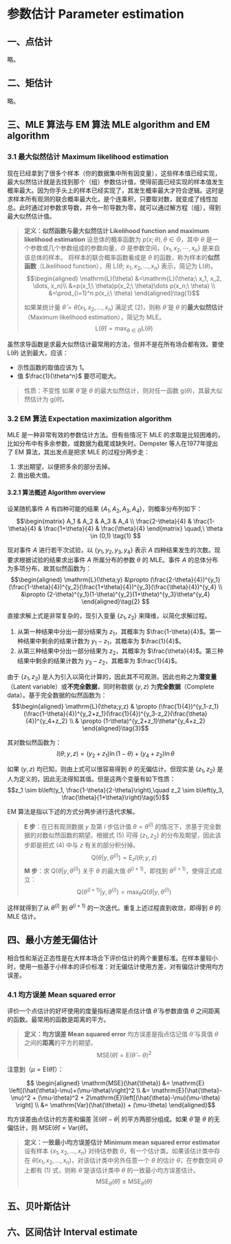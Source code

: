 # 参数估计 Parameter estimation

## 一、点估计

略。

## 二、矩估计

略。

## 三、MLE 算法与 EM 算法 MLE algorithm and EM algorithm

### 3.1 最大似然估计 Maximum likelihood estimation

现在已经拿到了很多个样本（你的数据集中所有因变量），这些样本值已经实现，最大似然估计就是去找到那个（组）参数估计值，使得前面已经实现的样本值发生概率最大。因为你手头上的样本已经实现了，其发生概率最大才符合逻辑。这时是求样本所有观测的联合概率最大化，是个连乘积，只要取对数，就变成了线性加总。此时通过对参数求导数，并令一阶导数为零，就可以通过解方程（组），得到最大似然估计值。

> **定义：似然函数与最大似然估计 Likelihood function and maximum likelihood estimation**
> 设总体的概率函数为 $p(x; \theta), \theta \in \Theta$，其中 $\theta$ 是一个参数或几个参数组成的参数向量，$\Theta$ 是参数空间，$\{x_1, x_2, \cdots, x_n\}$ 是来自该总体的样本。
> 将样本的联合概率函数看成是 $\theta$ 的函数，称为样本的**似然函数**（Likelihood function），用 $\mathrm{L}(\theta;\ x_1, x_2, \dots, x_n)$ 表示，简记为 $\mathrm{L}(\theta)$。
> $$\begin{aligned}
> \mathrm{L}(\theta)
> &=\mathrm{L}(\theta;\ x_1, x_2, \dots, x_n)\\
> &=p(x_1;\ \theta)p(x_2;\ \theta)\dots p(x_n;\ \theta) \\
> &=\prod_{i=1}^n p(x_i;\ \theta)
> \end{aligned}\tag{1}$$
>
> 如果某统计量 $\hat{\theta}=\hat{\theta}(x_1, x_2, \dots, x_n)$ 满足式 $(2)$，则称 $\hat{\theta}$ 是 $\theta$ 的**最大似然估计**（Maximum likelihood estimation），简记为 $\mathrm{MLE}$。
> $$\mathrm{L}(\hat{\theta})=\max_{\theta \in \Theta}\mathrm{L}(\theta)$$

虽然求导函数是求最大似然估计最常用的方法，但并不是在所有场合都有效。要使 $\mathrm{L}(\theta)$ 达到最大，应该：

- 示性函数的取值应该为 $1$。
- 值 $\frac{1}{\theta^n}$ 要尽可能大。

> 性质：不变性
> 如果 $\hat{\theta}$ 是 $\theta$ 的最大似然估计，则对任一函数 $\mathrm{g}(\theta)$，其最大似然估计为 $\mathrm{g}(\hat{\theta})$。

### 3.2 EM 算法 Expectation maximization algorithm

MLE 是一种非常有效的参数估计方法。但有些情况下 MLE 的求取是比较困难的，比如分布中有多余参数，或数据为截尾或缺失时。Dempster 等人在1977年提出了 EM 算法，其出发点是把求 MLE 的过程分两步走：

1. 求出期望，以便把多余的部分去掉。
2. 救出极大值。

#### 3.2.1 算法概述 Algorithm overview

设某随机事件 $A$ 有四种可能的结果 $\{A_1, A_2, A_3, A_4\}$，则概率分布列如下：
$$\begin{matrix}
    A_1                & A_2                & A_3                & A_4 \\
    \frac{2-\theta}{4} & \frac{1-\theta}{4} & \frac{1+\theta}{4} & \frac{\theta}{4}
\end{matrix} \quad,\ \theta \in (0,1)
\tag{1}
$$

现对事件 $A$ 进行若干次试验，以 $\{y_1, y_2, y_3, y_4\}$ 表示 $A$ 四种结果发生的次数。现要求根据试验的结果求出事件 $A$ 所属分布的参数 $\theta$ 的 MLE。事件 $A$ 的总体分布为多项分布，故其似然函数为：
$$\begin{aligned}
    \mathrm{L}(\theta;y) &\propto (\frac{2-\theta}{4})^{y_1}(\frac{1-\theta}{4})^{y_2}(\frac{1+\theta}{4})^{y_3}(\frac{\theta}{4})^{y_4} \\
                         &\propto (2-\theta)^{y_1}(1-\theta)^{y_2}(1+\theta)^{y_3}\theta^{y_4}
\end{aligned}\tag{2}
$$

直接求解上式是非常复杂的，现引入变量 $\{z_1, z_2\}$ 来降维，以简化求解过程。

1. 从第一种结果中分出一部分结果为 $z_1$，其概率为 $\frac{1-\theta}{4}$。第一种结果中剩余的结果计数为 $y_1-z_1$，其概率为 $\frac{1}{4}$。
2. 从第三种结果中分出一部分结果为 $z_2$，其概率为 $\frac{\theta}{4}$。第三种结果中剩余的结果计数为 $y_3-z_2$，其概率为 $\frac{1}{4}$。

由于 $\{z_1,z_2\}$ 是人为引入以简化计算的，因此其不可观测，因此也称之为**潜变量**（Latent variable）或**不完全数据**，同时称数据 $(y,z)$ 为**完全数据**（Complete data）。基于完全数据的似然函数为：
$$\begin{aligned}
    \mathrm{L}(\theta;y,z) & \propto (\frac{1}{4})^{y_1-z_1}(\frac{1-\theta}{4})^{y_2+z_1}(\frac{1}{4})^{y_3-z_2}(\frac{\theta}{4})^{y_4+z_2} \\
                           & \propto (1-\theta)^{y_2+z_1}\theta^{y_4+z_2}
\end{aligned}\tag{3}$$

其对数似然函数为：
$$l(\theta;y,z)=(y_2+z_1)\ln(1-\theta)+(y_4+z_2)\ln\theta\tag{4}$$

如果 $(y,z)$ 均已知，则由上式可以很容易得到 $\theta$ 的无偏估计。但现实是 $\{z_1, z_2\}$ 是人为定义的，因此无法得知其值。但是这两个变量有如下性质：
$$z_1 \sim b\left(y_1, \frac{1-\theta}{2-\theta}\right),\quad z_2 \sim b\left(y_3, \frac{\theta}{1+\theta}\right)\tag{5}$$

EM 算法是指以下述的方式分两步进行迭代求解。

> **E 步**：在已有观测数据 $y$ 及第 $i$ 步估计值 $\theta=\theta^{(i)}$ 的情况下，求基于完全数据的对数似然函数的期望。根据式 $(5)$ 可得 $\{z_1,z_2\}$ 的分布及期望，因此该步即是把式 $(4)$ 中与 $z$ 有关的部分积分掉。
> $$\mathrm{Q}(\theta|y,\theta^{(i)})=\mathrm{E}_zl(\theta;y,z)$$
> **M 步**：求 $\mathrm{Q}(\theta|y,\theta^{(i)})$ 关于 $\theta$ 的最大值 $\theta^{(i+1)}$，即找到 $\theta^{(i+1)}$，使得正式成立：
> $$\mathrm{Q}(\theta^{(i+1)}|y,\theta^{(i)})=\max_\theta\mathrm{Q}(\theta|y,\theta^{(i)})$$

这样就得到了从 $\theta^{(i)}$ 到 $\theta^{(i+1)}$ 的一次迭代。重复上述过程直到收敛，即得到 $\theta$ 的 MLE 估计。

## 四、最小方差无偏估计

相合性和渐近正态性是在大样本场合下评价估计的两个重要标准。在样本量较小时，使用一些基于小样本的评价标准：对无偏估计使用方差，对有偏估计使用均方误差。

### 4.1 均方误差 Mean squared error

评价一个点估计的好坏使用的度量指标通常是点估计值 $\hat{\theta}$ 与参数直值 $\theta$ 之间距离的函数。最常用的函数是距离的平方。

> **定义：均方误差 Mean squared error**
> 均方误差是指点估记值 $\hat{\theta}$ 与真值 $\theta$ 之间的**距离**的平方的期望。
> $$\mathrm{MSE}(\hat{\theta}) = \mathrm{E}(\hat{\theta} - \theta)^2$$

注意到（$\mu = \mathrm{E}(\hat{\theta})$）：

$$
\begin{aligned}
    \mathrm{MSE}(\hat{\theta}) &= \mathrm{E} \left[(\hat{\theta}-\mu)+(\mu-\theta)\right]^2 \\
                             &= \mathrm{E}(\hat{\theta}-\mu)^2 + (\mu-\theta)^2 + 2\mathrm{E}\left[(\hat{\theta}-\mu)(\mu-\theta) \right] \\
                             &= \mathrm{Var}(\hat{\theta}) + (\mu-\theta)
\end{aligned}$$

均方误差由点估计的方差和偏差 $|\mathrm{E}(\hat{\theta})-\theta|$ 的平方两部分组成。如果 $\hat{\theta}$ 是 $\theta$ 的无偏估计，则 $\mathrm{MSE}(\hat{\theta})=\mathrm{Var}(\hat{\theta})$。

> **定义：一致最小均方误差估计 Minimum mean squared error estimator**
> 设有样本 $\{x_1, x_2, \dots, x_n\}$ 对待估参数 $\theta$，有一个估计类。如果该估计类中存在 $\hat{\theta}(x_1, x_2, \dots, x_n)$，对该估计类中另外任意一个 $\theta$ 的估计 $\tilde{\theta}$，在参数空间 $\Theta$ 上都有 $(1)$ 式，则称 $\hat{\theta}$ 是该估计类中 $\theta$ 的一致最小均方误差估计。
> $$\mathrm{MSE}_\theta(\hat{\theta}) \leq \mathrm{MSE}_\theta(\tilde{\theta})$$

## 五、贝叶斯估计

## 六、区间估计 Interval estimate
